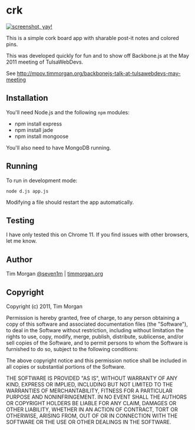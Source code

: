 # crk

[![screenshot, yay!][2]][1]

This is a simple cork board app with sharable post-it notes and colored pins.

This was developed quickly for fun and to show off Backbone.js at the May 2011 meeting of TulsaWebDevs.

See http://mpov.timmorgan.org/backbonejs-talk-at-tulsawebdevs-may-meeting

[1]: http://www.flickr.com/photos/timothymorgan/5667660671/
[2]: http://farm6.static.flickr.com/5146/5667660671_46e5ac4072.jpg

## Installation

You'll need Node.js and the following `npm` modules:

* npm install express
* npm install jade
* npm install mongoose

You'll also need to have MongoDB running.

## Running

To run in development mode:

    node d.js app.js

Modifying a file should restart the app automatically.

## Testing

I have only tested this on Chrome 11. If you find issues with other browsers, let me know.

## Author

Tim Morgan [@seven1m](http://twitter.com/seven1m) | [timmorgan.org](http://timmorgan.org)

## Copyright

Copyright (c) 2011, Tim Morgan

Permission is hereby granted, free of charge, to any person obtaining a copy
of this software and associated documentation files (the "Software"), to deal
in the Software without restriction, including without limitation the rights
to use, copy, modify, merge, publish, distribute, sublicense, and/or sell
copies of the Software, and to permit persons to whom the Software is
furnished to do so, subject to the following conditions:

The above copyright notice and this permission notice shall be included in
all copies or substantial portions of the Software.

THE SOFTWARE IS PROVIDED "AS IS", WITHOUT WARRANTY OF ANY KIND, EXPRESS OR
IMPLIED, INCLUDING BUT NOT LIMITED TO THE WARRANTIES OF MERCHANTABILITY,
FITNESS FOR A PARTICULAR PURPOSE AND NONINFRINGEMENT. IN NO EVENT SHALL THE
AUTHORS OR COPYRIGHT HOLDERS BE LIABLE FOR ANY CLAIM, DAMAGES OR OTHER
LIABILITY, WHETHER IN AN ACTION OF CONTRACT, TORT OR OTHERWISE, ARISING FROM,
OUT OF OR IN CONNECTION WITH THE SOFTWARE OR THE USE OR OTHER DEALINGS IN
THE SOFTWARE.
